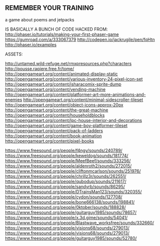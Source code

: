 REMEMBER YOUR TRAINING
-----------------------------------

a game about poems and jetpacks


IS BASICALLY A BUNCH OF CODE HACKED FROM:
http://phaser.io/tutorials/making-your-first-phaser-game
https://gumroad.com/a/333067379
http://codepen.io/jackrugile/pen/fqHtn
http://phaser.io/examples



ASSETS:

 
http://untamed.wild-refuge.net/rmxpresources.php?characters
http://pousse.rapiere.free.fr/tome/
http://opengameart.org/content/animated-display-static
http://opengameart.org/content/various-inventory-24-pixel-icon-set
http://opengameart.org/content/isharacomix-sprite-dump
http://opengameart.org/content/vending-machine
http://opengameart.org/content/platformer-art-more-animations-and-enemies
http://opengameart.org/content/minimal-sidescroller-tileset
http://opengameart.org/content/object-icons-approx-20px
http://opengameart.org/content/the-great-machine
http://opengameart.org/content/householdblocks
http://opengameart.org/content/lpc-house-interior-and-decorations
http://opengameart.org/content/game-boy-platformer-tileset
http://opengameart.org/content/pack-of-ladders
http://opengameart.org/content/book-animation
http://opengameart.org/content/pixel-books

https://www.freesound.org/people/f4ngy/sounds/240789/
https://www.freesound.org/people/keweldog/sounds/181774/
https://www.freesound.org/people/MeefBeef/sounds/333256/
https://www.freesound.org/people/aldenroth2/sounds/272015/
https://www.freesound.org/people/cliftonmcarlson/sounds/251976/
https://www.freesound.org/people/chrillz3r/sounds/262551/
https://www.freesound.org/people/qubodup/sounds/211617/
https://www.freesound.org/people/sandyrb/sounds/86295/
https://www.freesound.org/people/DTrainsMan123/sounds/320355/
https://www.freesound.org/people/cydon/sounds/127708/
https://www.freesound.org/people/bone666138/sounds/198841/
https://www.freesound.org/people/0ktober/sounds/188828/
https://www.freesound.org/people/guitarguy1985/sounds/78657/
https://www.freesound.org/people/x.3d.gime/sounds/54041/
https://www.freesound.org/people/Blastwave_worksfree/sounds/332660/
https://www.freesound.org/people/visions68/sounds/279013/
https://www.freesound.org/people/visions68/sounds/279013/
https://www.freesound.org/people/guitarguy1985/sounds/52780/
